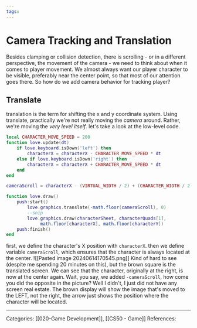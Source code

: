 ```yaml
---
tags:
---
```

# Camera Tracking and Translation
Besides clamping or collision detection, there is scrolling - or in a different perspective, the movement of the camera - we need to think about when it comes to player movement. We almost always want our player character to be visible, preferably near the center point, so that most of our attention goes there. So how do we add camera behavior for tracking player?

## Translate
translation is the term for shifting the x and y coordinate system. Using translate, practically we're not really moving the _camera_ around. Rather, we're moving the _very level itself_. let's take a look at the low-level code.

```lua
local CHARACTER_MOVE_SPEED = 200
function love.update(dt)
	if love.keyboard.isDown('left') then
		characterX = characterX - CHARACTER_MOVE_SPEED * dt
	else if love.keyboard.isDown('right') then
		characterX = characterX + CHARACTER_MOVE_SPEED * dt
	end
end 

cameraScroll = characterX - (VIRTUAL_WIDTH / 2) + (CHARACTER_WIDTH / 2)

function love.draw()
	push:start()
		love.graphics.translate(-math.floor(cameraScroll), 0)
		--snip
		love.graphics.draw(characterSheet, characterQuads[1],
			 math.floor[characterX], math.floor[characterY]) 
	push:finish()
end
```
first, we define the character's X position with `characterX`. then we define variable `cameraScroll`, which ensures that the character is always located at the center. 
![[Pasted image 20240614170545.png]]
Kind of hard to see (despite me spending 20 minutes on this), but the brown square is the translated screen. We can see that the character, originally at the right, is now at the center again. Wait, you say, we added `-cameraScroll`, how come you did the opposite in the picture? Well I didn't, I just did not have any screen real estate. The brown display will show the image that's moved to the LEFT, not the right, the arrow just shows the position where the character will be located.


---
Categories: [[020-Game Development]], [[CS50 - Game]]
References:
